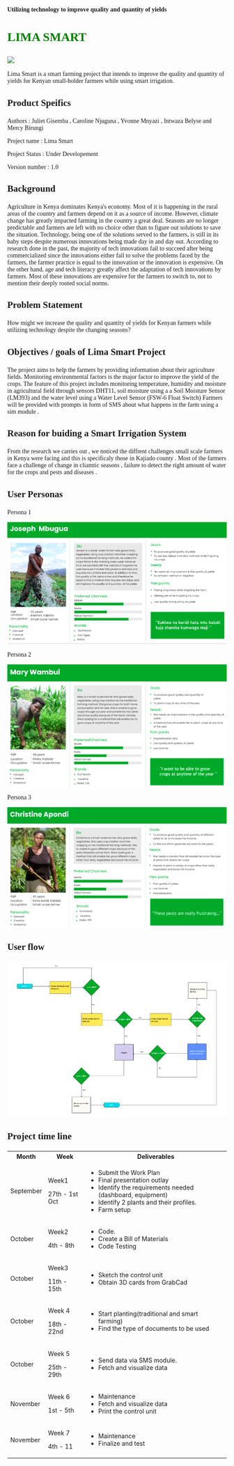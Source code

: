<p style="font-family: verdana; font-weight: bold"> Utilizing technology to improve quality and quantity of yields </p>

# <p style = "color : green; font-family: verdana"> LIMA SMART

<img  src="https://www.opendei.eu/wp-content/uploads/2020/11/img-Yanewn0ORWCx4Jlm-w800.jpg">
<p style= "font-family: verdana;"> Lima Smart is a smart farming project that intends to improve the quality and quantity of yields for Kenyan small-holder farmers while using smart irrigation.</p>

## <p style="font-family: verdana;" > Product Speifics </p>
<p style="font-family: verdana;" >Authors : Juliet Gisemba , Caroline Njuguna , Yvonne Mnyazi , Intwaza Belyse and Mercy Birungi </p>
<p style="font-family: verdana;" >Project name : Lima Smart</p>
<p style="font-family: verdana;" >Project Status : Under Developement</p>
<p style="font-family: verdana;" >Version number : 1.0</p>

## <p style="font-family: verdana;" > Background </p>
<p style="font-family: verdana;" >Agriculture in Kenya dominates Kenya's economy. Most of it is happening in the rural areas of the country and farmers depend on it as a source of income. However, climate change has greatly impacted farming in the country a great deal. Seasons are no longer predictable and farmers are left with no choice other than to figure out solutions to save the situation. Technology, being one of the solutions served to the farmers, is still in its baby steps despite numerous innovations being made day in and day out. According to research done in the past, the majority of tech innovations fail to succeed after being commercialized since the innovations either fail to solve the problems faced by the farmers, the farmer practice is equal to the innovation or the innovation is expensive. On the other hand, age and tech literacy greatly affect the adaptation of tech innovations by farmers. Most of these innovations are expensive for the farmers to switch to, not to mention their deeply rooted social norms. </p>

## <p style="font-family: verdana;" > Problem Statement </p>
<p style="font-family: verdana;" >How might we increase the quality and quantity of yields for Kenyan farmers while utilizing technology despite the changing seasons? </p>

## <p style="font-family: verdana;" > Objectives / goals of Lima Smart Project </p>
<p style="font-family: verdana;" > The project aims to help the farmers by providing information about their agriculture fields. Monitoring environmental factors is the major factor to improve the yield of the crops. The feature of this project includes monitoring temperature, humidity and moisture in agricultural field through sensors DHT11, soil moisture using a a Soil Moisture Sensor (LM393) and the water level using a Water Level Sensor (FSW-6 Float Switch)
 Farmers will be provided with  prompts in form of SMS about what happens in the farm using a sim module .</p>

## <p style="font-family: verdana;" > Reason for buiding a Smart Irrigation System </p>
<p style="font-family: verdana;" >From the research we carries out , we noticed the diffrent challenges small scale farmers in Kenya were facing and this is specificaly those in Kajiado county . Most of the farmers face a challenge of change in cliamtic seasons , failure to detect the right amount of water for the crops and pests and diseases . </p>

## <p style="font-family: verdana;" > User Personas </p>
<p style="font-family: verdana;" > Persona 1 </p>
<img src="./persona1.png">
<p style="font-family: verdana;" >Persona 2</p>
<img src="./persona2.png">
<p style="font-family: verdana;" >Persona 3 </p>
<img src="./persona3.png">



## <p style="font-family: verdana;" > User flow </p>
<img src="./userflow.png">

## <p style="font-family: verdana;" > Project time line </p>

<p style="font-family: verdana;" >
<table>


<tr>
<th>Month</th>
<th> Week </th>
<th> Deliverables</th>
</tr>
<tr>
<td>September</td>
<td> <p>Week1 </p>
   <p>27th - 1st Oct </p>
<td>
<ul>
<li>Submit the Work Plan </li>
<li>Final presentation outlay </li>
<li>Identify the requirements needed (dashboard, equipment) </li>
<li> Identify 2 plants and their profiles. </li>
<li> Farm setup </li>
<ul>
</td>
</tr>
<tr>
<td>October</td>
<td> <p>Week2 </p>
   <p>4th -  8th </p>
<td>
<ul>
<li>Code. </li>
<li>Create a Bill of Materials </li>
<li>Code Testing</li>
<ul>
</td>
</tr>
<tr>
<td>October</td>
<td> <p>Week3 </p>
   <p>11th - 15th</p>
<td>
<ul>
<li>Sketch the control unit</li>
<li>Obtain 3D cards from GrabCad</li>
<ul>
</td>
</tr>
<tr>
<td>October</td>
<td> <p>Week 4</p>
   <p>18th - 22nd</p>
<td>
<ul>
<li>Start planting(traditional and smart farming) </li>
<li>Find the type of documents to be used  </li>
<ul>
</td>
</tr>
<tr>
<td>October</td>
<td> <p>Week 5</p>
   <p>25th - 29th</p>
<td>
<ul>
<li>Send data via SMS module.</li>
<li>Fetch and visualize data</li>
</ul>
</td>
</tr>
<tr>
<td>November</td>
<td> <p>Week 6</p>
   <p>1st - 5th</p>
<td>
<ul>
<li>Maintenance</li>
<li>Fetch and visualize data</li>
<li>Print the control unit </li>



</ul>
</td>
</tr>
<tr>
<td>November</td>
<td> <p>Week 7</p>
   <p>4th - 11</p> </td>
<td>
<ul>
<li>Maintenance</li>
<li>Finalize and test</li>
</ul>
</td>
</tr>
</table>
  </p>
